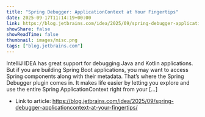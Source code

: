 ```yaml
---
title: "Spring Debugger: ApplicationContext at Your Fingertips"
date: 2025-09-17T11:14:19+00:00
link: https://blog.jetbrains.com/idea/2025/09/spring-debugger-applicationcontext-at-your-fingertips/
showShare: false
showReadTime: false
thumbnail: images/misc.png
tags: ["blog.jetbrains.com"]
---
```

IntelliJ IDEA has great support for debugging Java and Kotlin applications. But if you are building Spring Boot applications, you may want to access Spring components along with their metadata. That’s where the Spring Debugger plugin comes in. It makes life easier by letting you explore and use the entire Spring ApplicationContext right from your […]

- Link to article: https://blog.jetbrains.com/idea/2025/09/spring-debugger-applicationcontext-at-your-fingertips/